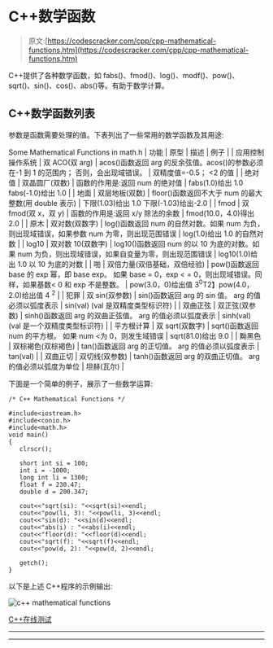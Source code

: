 # C++数学函数

> 原文:[https://codescracker.com/cpp/cpp-mathematical-functions.htm](https://codescracker.com/cpp/cpp-mathematical-functions.htm)

C++提供了各种数学函数，如 fabs()、fmod()、log()、modf()、pow()、sqrt()、sin()、cos()、abs()等。有助于数学计算。

## C++数学函数列表

参数是函数需要处理的值。下表列出了一些常用的数学函数及其用途:

<caption>Some Mathematical Functions in math.h</caption>
| 功能 | 原型 | 描述 | 例子 |
| 应用控制操作系统 | 双 ACO(双 arg) | acos()函数返回 arg 的反余弦值。acos()的参数必须在-1 到 1 的范围内；
否则，会出现域错误。 | 双精度值=-0.5；
<<acos(val)； |
| 印度历的 7 月 | double asin(双参数) | asin()函数返回 arg 的反正弦值。
asin()的参数必须在-1 到 1 的范围内 | 双精度值=-10；
<<asin(val)； |
| 阿坦 | 双阿坦(双参数) | atan()函数返回 arg 的反正切值 | 阿坦(瓦尔)；
(val 是双精度类型标识符) |
| atan2 | 双 atan2(双 b，双 a) | atan2()函数返回 b/a 的反正切值。 | 双精度值=-10；
<<atan2(val，1.0)； |
| 装天花板 | 双重上限(双重数字) | ceil()函数返回表示为不小于 num 的双精度数的最小整数 | ceil(1.03)得出 2.0 ceil (-1.03)得出-1.0 |
| 余弦 | 双 cos(双参数) | cos()函数返回 arg 的余弦值。
arg 的值必须以弧度表示 | cos(val)
(val 是双精度类型标识符) |
| 短棒 | 双 cosh(双参数) | cosh()函数返回 arg 的双曲余弦值。
arg 的值必须以弧度表示 | cosh(val)；
(val 是双精度类型标识符) |
| 经历 | 双倍 exp(双倍 arg) | exp()函数返回自然对数 e 的 arg 次方 | exp(2.0)给出 e <sup>2</sup> 的值 |
| 绝对值 | 双晶圆厂(双数) | 函数的作用是:返回 num 的绝对值 | fabs(1.0)给出 1.0
fabs(-1.0)给出 1.0 |
| 地面 | 双层地板(双数) | floor()函数返回不大于 num 的最大整数(用 double 表示) | 下限(1.03)给出 1.0
下限(-1.03)给出-2.0 |
| fmod | 双 fmod(双 x，双 y) | 函数的作用是:返回 x/y 除法的余数 | fmod(10.0，4.0)得出 2.0 |
| 原木 | 双对数(双数字) | log()函数返回 num 的自然对数。如果 num 为负，则出现域错误，如果参数 num 为零，则出现范围错误 | log(1.0)给出 1.0 的自然对数 |
| log10 | 双对数 10(双数字) | log10()函数返回 num 的以 10 为底的对数。如果 num 为负，则出现域错误，如果自变量为零，则出现范围错误 | log10(1.0)给出 1.0 以 10 为底的对数 |
| 啪 | 双倍力量(双倍基础，双倍经验) | pow()函数返回 base 的 exp 幂，即 base exp。
如果 base = 0，exp < = 0，则出现域错误。同样，如果基数< 0 和 exp 不是整数。 | pow(3.0，0)给出值 3<sup>0</sup>T2】pow(4.0，2.0)给出值 4 <sup>2</sup> |
| 犯罪 | 双 sin(双参数) | sin()函数返回 arg 的 sin 值。
arg 的值必须以弧度表示 | sin(val)
(val 是双精度类型标识符) |
| 双曲正弦 | 双正弦(双参数) | sinh()函数返回 arg 的双曲正弦值。
arg 的值必须以弧度表示 | sinh(val)
(val 是一个双精度类型标识符) |
| 平方根计算 | 双 sqrt(双数字) | sqrt()函数返回 num 的平方根。
如果 num <为 0，则发生域错误 | sqrt(81.0)给出 9.0 |
| 黝黑色 | 双棕褐色(双棕褐色) | tan()函数返回 arg 的正切值。
arg 的值必须以弧度表示 | tan(val) |
| 双曲正切 | 双切线(双参数) | tanh()函数返回 arg 的双曲正切值。
arg 的值必须以弧度为单位 | 坦赫(瓦尔) |

下面是一个简单的例子，展示了一些数学运算:

```
/* C++ Mathematical Functions */

#include<iostream.h>
#include<conio.h>
#include<math.h>
void main()
{
   clrscr();

   short int si = 100;
   int i = -1000;
   long int li = 1300;
   float f = 230.47;
   double d = 200.347;

   cout<<"sqrt(si): "<<sqrt(si)<<endl;
   cout<<"pow(li, 3): "<<pow(li, 3)<<endl;
   cout<<"sin(d): "<<sin(d)<<endl;
   cout<<"abs(i) : "<<abs(i)<<endl;
   cout<<"floor(d): "<<floor(d)<<endl;
   cout<<"sqrt(f): "<<sqrt(f)<<endl;
   cout<<"pow(d, 2): "<<pow(d, 2)<<endl;

   getch();
}
```

以下是上述 C++程序的示例输出:

![c++ mathematical functions](../Images/69e23292149761cc6a55ea060bdc4ba5.png)

[C++在线测试](/exam/showtest.php?subid=3)

* * *

* * *